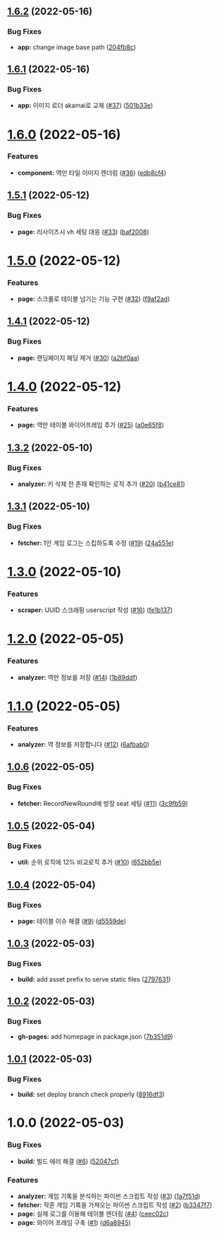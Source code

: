 ## [1.6.2](https://github.com/KOREAN139/syssec-leaderboard/compare/v1.6.1...v1.6.2) (2022-05-16)


### Bug Fixes

* **app:** change image base path ([204fb8c](https://github.com/KOREAN139/syssec-leaderboard/commit/204fb8cfdf550a615eac8e12a405284fa02208ac))

## [1.6.1](https://github.com/KOREAN139/syssec-leaderboard/compare/v1.6.0...v1.6.1) (2022-05-16)


### Bug Fixes

* **app:** 이미지 로더 akamai로 교체 ([#37](https://github.com/KOREAN139/syssec-leaderboard/issues/37)) ([501b33e](https://github.com/KOREAN139/syssec-leaderboard/commit/501b33e279cd2740352049df20817439d75b9916))

# [1.6.0](https://github.com/KOREAN139/syssec-leaderboard/compare/v1.5.1...v1.6.0) (2022-05-16)


### Features

* **component:** 역만 타일 이미지 렌더링 ([#36](https://github.com/KOREAN139/syssec-leaderboard/issues/36)) ([edb8cf4](https://github.com/KOREAN139/syssec-leaderboard/commit/edb8cf45538b95ea9bdbd2aff49dca00c6e30b90))

## [1.5.1](https://github.com/KOREAN139/syssec-leaderboard/compare/v1.5.0...v1.5.1) (2022-05-12)


### Bug Fixes

* **page:** 리사이즈시 vh 세팅 대응 ([#33](https://github.com/KOREAN139/syssec-leaderboard/issues/33)) ([baf2008](https://github.com/KOREAN139/syssec-leaderboard/commit/baf200834fe6c5f0cf3f92fd4a6cea170170536a))

# [1.5.0](https://github.com/KOREAN139/syssec-leaderboard/compare/v1.4.1...v1.5.0) (2022-05-12)


### Features

* **page:** 스크롤로 테이블 넘기는 기능 구현 ([#32](https://github.com/KOREAN139/syssec-leaderboard/issues/32)) ([f9af2ad](https://github.com/KOREAN139/syssec-leaderboard/commit/f9af2ad976a129380b4e194cd9ca0d5ed38e1315))

## [1.4.1](https://github.com/KOREAN139/syssec-leaderboard/compare/v1.4.0...v1.4.1) (2022-05-12)


### Bug Fixes

* **page:** 랜딩페이지 패딩 제거 ([#30](https://github.com/KOREAN139/syssec-leaderboard/issues/30)) ([a2bf0aa](https://github.com/KOREAN139/syssec-leaderboard/commit/a2bf0aa333bc9178f9d4439f3475953e3ccdb180))

# [1.4.0](https://github.com/KOREAN139/syssec-leaderboard/compare/v1.3.2...v1.4.0) (2022-05-12)


### Features

* **page:** 역만 테이블 와이어프레임 추가 ([#25](https://github.com/KOREAN139/syssec-leaderboard/issues/25)) ([a0e65f8](https://github.com/KOREAN139/syssec-leaderboard/commit/a0e65f8c136b01e867b0465143798df01180b4f0))

## [1.3.2](https://github.com/KOREAN139/syssec-leaderboard/compare/v1.3.1...v1.3.2) (2022-05-10)


### Bug Fixes

* **analyzer:** 키 삭제 전 존재 확인하는 로직 추가 ([#20](https://github.com/KOREAN139/syssec-leaderboard/issues/20)) ([b41ce81](https://github.com/KOREAN139/syssec-leaderboard/commit/b41ce810119dbc4a00ff6cadcac3ba96c7a47d45))

## [1.3.1](https://github.com/KOREAN139/syssec-leaderboard/compare/v1.3.0...v1.3.1) (2022-05-10)


### Bug Fixes

* **fetcher:** 1인 게임 로그는 스킵하도록 수정 ([#19](https://github.com/KOREAN139/syssec-leaderboard/issues/19)) ([24a551e](https://github.com/KOREAN139/syssec-leaderboard/commit/24a551ef33023a353d3959ad5210be9a9aaf0138))

# [1.3.0](https://github.com/KOREAN139/syssec-leaderboard/compare/v1.2.0...v1.3.0) (2022-05-10)


### Features

* **scraper:** UUID 스크래핑 userscript 작성 ([#16](https://github.com/KOREAN139/syssec-leaderboard/issues/16)) ([fe1b137](https://github.com/KOREAN139/syssec-leaderboard/commit/fe1b1377d018f2f40637beeca1c8aa639c503e0e))

# [1.2.0](https://github.com/KOREAN139/syssec-leaderboard/compare/v1.1.0...v1.2.0) (2022-05-05)


### Features

* **analyzer:** 역만 정보를 저장 ([#14](https://github.com/KOREAN139/syssec-leaderboard/issues/14)) ([1b89ddf](https://github.com/KOREAN139/syssec-leaderboard/commit/1b89ddfb14ac08b05e3e8e5e0e3f08bb65523fa3))

# [1.1.0](https://github.com/KOREAN139/syssec-leaderboard/compare/v1.0.6...v1.1.0) (2022-05-05)


### Features

* **analyzer:** 역 정보를 저장합니다 ([#12](https://github.com/KOREAN139/syssec-leaderboard/issues/12)) ([6afbab0](https://github.com/KOREAN139/syssec-leaderboard/commit/6afbab048aaa42ddf365238ec602870575462342))

## [1.0.6](https://github.com/KOREAN139/syssec-leaderboard/compare/v1.0.5...v1.0.6) (2022-05-05)


### Bug Fixes

* **fetcher:** RecordNewRound에 방장 seat 세팅 ([#11](https://github.com/KOREAN139/syssec-leaderboard/issues/11)) ([3c9fb59](https://github.com/KOREAN139/syssec-leaderboard/commit/3c9fb59816acc68d65c8bfe6e72f01525710faf5))

## [1.0.5](https://github.com/KOREAN139/syssec-leaderboard/compare/v1.0.4...v1.0.5) (2022-05-04)


### Bug Fixes

* **util:** 순위 로직에 12% 비교로직 추가 ([#10](https://github.com/KOREAN139/syssec-leaderboard/issues/10)) ([652bb5e](https://github.com/KOREAN139/syssec-leaderboard/commit/652bb5e867cf876fdc5d117b95c7de2628845092))

## [1.0.4](https://github.com/KOREAN139/syssec-leaderboard/compare/v1.0.3...v1.0.4) (2022-05-04)


### Bug Fixes

* **page:** 테이블 이슈 해결 ([#9](https://github.com/KOREAN139/syssec-leaderboard/issues/9)) ([d5559de](https://github.com/KOREAN139/syssec-leaderboard/commit/d5559de7f05e78b220294011278ec8e261939edb))

## [1.0.3](https://github.com/KOREAN139/syssec-leaderboard/compare/v1.0.2...v1.0.3) (2022-05-03)


### Bug Fixes

* **build:** add asset prefix to serve static files ([2797631](https://github.com/KOREAN139/syssec-leaderboard/commit/27976314e9e315a268ad3a57429dd0f017867937))

## [1.0.2](https://github.com/KOREAN139/syssec-leaderboard/compare/v1.0.1...v1.0.2) (2022-05-03)


### Bug Fixes

* **gh-pages:** add homepage in package.json ([7b351d9](https://github.com/KOREAN139/syssec-leaderboard/commit/7b351d9d40055e86ddedc1caa56567f393e0b429))

## [1.0.1](https://github.com/KOREAN139/syssec-leaderboard/compare/v1.0.0...v1.0.1) (2022-05-03)


### Bug Fixes

* **build:** set deploy branch check properly ([8916df3](https://github.com/KOREAN139/syssec-leaderboard/commit/8916df3febcd42314fca4ad2ce0b42b08b84c0b6))

# 1.0.0 (2022-05-03)


### Bug Fixes

* **build:** 빌드 에러 해결 ([#6](https://github.com/KOREAN139/syssec-leaderboard/issues/6)) ([52047cf](https://github.com/KOREAN139/syssec-leaderboard/commit/52047cf753067ca127359559e77c304c854e2e37))


### Features

* **analyzer:** 게임 기록을 분석하는 파이썬 스크립트 작성 ([#3](https://github.com/KOREAN139/syssec-leaderboard/issues/3)) ([1a7f51d](https://github.com/KOREAN139/syssec-leaderboard/commit/1a7f51d404444d91c777d7f767707c8ee14300b0))
* **fetcher:** 작혼 게임 기록을 가져오는 파이썬 스크립트 작성 ([#2](https://github.com/KOREAN139/syssec-leaderboard/issues/2)) ([b3347f7](https://github.com/KOREAN139/syssec-leaderboard/commit/b3347f7db0a1a324563247e28866114dbca71d05))
* **page:** 실제 로그를 이용해 테이블 렌더링 ([#4](https://github.com/KOREAN139/syssec-leaderboard/issues/4)) ([ceec02c](https://github.com/KOREAN139/syssec-leaderboard/commit/ceec02cd2fdd440820972a5e16119a2ff132b6bb))
* **page:** 와이어 프레임 구축 ([#1](https://github.com/KOREAN139/syssec-leaderboard/issues/1)) ([d6a8945](https://github.com/KOREAN139/syssec-leaderboard/commit/d6a89458a49d8b5a2480906c77c6c8dbb8b29340))
